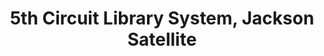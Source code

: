 ---
layout: repo
title: "5th Circuit Library System, Jackson Satellite"
id: 23436
permalink: repos/23436/
---